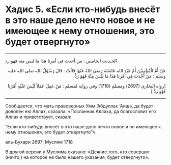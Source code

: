 
<h1 class="hadith-header">
  Хадис 5. «Если кто-нибудь внесёт в это наше дело нечто новоe и не имеющее к нему отношения, это будет отвергнуто»
</h1> 

<hr>

<p class="arabic-text">الحـديث الخامس : من أحدث في أمرنا هذا ما ليس منه فهو رد</p>

<p class="arabic-text" dir="rtl">
 عَنْ أُمِّ الْمُؤْمِنِيْنَ أُمِّ عَبْدِ اللهِ عَائِشَةَ رَضِيَ اللهُ عَنْهَا قَالَتْ : قَالَ رَسُوْلُ الله صلى الله عليه وسلم : 
مَنْ أَحْدَثَ فِي أَمْرِنَا هَذَا مَا لَيْسَ مِنْهُ فَهُوَ رَدٌّ.
</p>

<p class="arabic-subtext" dir="rtl">
[رواه البخاري (2697) ومسلم (1718)
وفي رواية لمسلم : مَنْ عَمِلَ عَمَلاً لَيْسَ عَلَيْهِ أَمْرُنَا فَهُوَ رَدٌّ ] 
</p>

<hr>

<p class="russian-text"> 
Сообщается, что мать правоверных Умм ‘Абдуллах ‘Аиша, да будет доволен ею Аллах, сказала: «Посланник Аллаха, да благословит его Аллах и приветствует, сказал:
</p>

<p class="russian-text">
“Если кто-нибудь внесёт в это наше дело нечто новоe и не имеющее к нему отношения, это будет отвергнуто”».
</p>

<p class="russian-subtext">
аль-Бухари 2697; Муслим 1718
</p>

<p class="russian-text">
В другой версии у Муслима сказано: «Деяние того, кто совершит (нечто,) на которое не было нашего указания, будет отвергнуто».
</p>